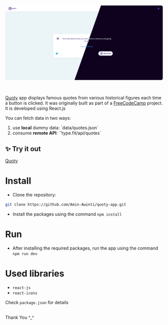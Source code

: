![Application screenshot](./public/screenshot.png)

<br/>

[Quoty](https://aminawinti.github.io/quoty/) app displays famous quotes from various historical figures each time a button is clicked. It was originally built as part of a [FreeCodeCamp](https://www.freecodecamp.org/learn/front-end-development-libraries/front-end-development-libraries-projects) project. It is developed using React.js

You can fetch data in two ways:

<ol>  
<li>use <strong>local</strong> dummy data:  `data/quotes.json`</li>  
<li>consume <strong>remote API</strong>: `'type.fit/api/quotes` </li> 
</ol>

## ✨ Try it out

[Quoty](https://quote-react-iota.vercel.app/)

# Install

- Clone the repository:

```bash
git clone https://github.com/Amin-Awinti/quoty-app.git

```

- Install the packages using the command `npm install`

# Run

- After installing the required packages, run the app using the command `npm run dev`

# Used libraries

- `react-js`
- `react-icons`

Check `package.json` for details

<br/>
Thank You ^_^
